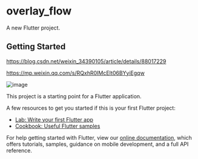 # overlay_flow

A new Flutter project.

## Getting Started


https://blog.csdn.net/weixin_34390105/article/details/88017229

https://mp.weixin.qq.com/s/RQxhR0IMcEIt06BYyiEgqw


![image](https://github.com/shaoting0730/Flutter_learn_demo/blob/master/%E5%9F%BA%E7%A1%80Widget/overlay_flow/result.gif) <br/>


This project is a starting point for a Flutter application.

A few resources to get you started if this is your first Flutter project:

- [Lab: Write your first Flutter app](https://flutter.dev/docs/get-started/codelab)
- [Cookbook: Useful Flutter samples](https://flutter.dev/docs/cookbook)

For help getting started with Flutter, view our
[online documentation](https://flutter.dev/docs), which offers tutorials,
samples, guidance on mobile development, and a full API reference.

